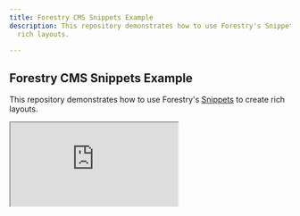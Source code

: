```yaml
---
title: Forestry CMS Snippets Example
description: This repository demonstrates how to use Forestry's Snippets to create
  rich layouts.

---
```

## Forestry CMS Snippets Example

This repository demonstrates how to use Forestry's [Snippets](https://forestry.io/docs/settings/snippets/) to create rich layouts.

<div class="embed-responsive embed-responsive-16by9">
<iframe class="embed-responsive-item" src="https://www.youtube.com/embed/TToomEilKs8" allowfullscreen></iframe>
</div>